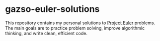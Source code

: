 # gazso-euler-solutions
This repository contains my personal solutions to [Project Euler](https://projecteuler.net/) problems. The main goals are to practice problem solving, improve algorithmic thinking, and write clean, efficient code.
